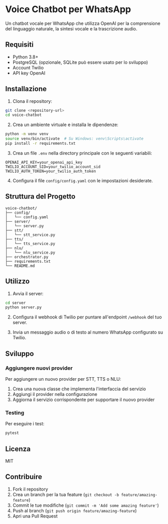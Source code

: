 # Voice Chatbot per WhatsApp

Un chatbot vocale per WhatsApp che utilizza OpenAI per la comprensione del linguaggio naturale, la sintesi vocale e la trascrizione audio.

## Requisiti

- Python 3.8+
- PostgreSQL (opzionale, SQLite può essere usato per lo sviluppo)
- Account Twilio
- API key OpenAI

## Installazione

1. Clona il repository:
```bash
git clone <repository-url>
cd voice-chatbot
```

2. Crea un ambiente virtuale e installa le dipendenze:
```bash
python -m venv venv
source venv/bin/activate  # Su Windows: venv\Scripts\activate
pip install -r requirements.txt
```

3. Crea un file `.env` nella directory principale con le seguenti variabili:
```
OPENAI_API_KEY=your_openai_api_key
TWILIO_ACCOUNT_SID=your_twilio_account_sid
TWILIO_AUTH_TOKEN=your_twilio_auth_token
```

4. Configura il file `config/config.yaml` con le impostazioni desiderate.

## Struttura del Progetto

```
voice-chatbot/
├── config/
│   └── config.yaml
├── server/
│   └── server.py
├── stt/
│   └── stt_service.py
├── tts/
│   └── tts_service.py
├── nlu/
│   └── nlu_service.py
├── orchestrator.py
├── requirements.txt
└── README.md
```

## Utilizzo

1. Avvia il server:
```bash
cd server
python server.py
```

2. Configura il webhook di Twilio per puntare all'endpoint `/webhook` del tuo server.

3. Invia un messaggio audio o di testo al numero WhatsApp configurato su Twilio.

## Sviluppo

### Aggiungere nuovi provider

Per aggiungere un nuovo provider per STT, TTS o NLU:

1. Crea una nuova classe che implementa l'interfaccia del servizio
2. Aggiungi il provider nella configurazione
3. Aggiorna il servizio corrispondente per supportare il nuovo provider

### Testing

Per eseguire i test:
```bash
pytest
```

## Licenza

MIT

## Contribuire

1. Fork il repository
2. Crea un branch per la tua feature (`git checkout -b feature/amazing-feature`)
3. Commit le tue modifiche (`git commit -m 'Add some amazing feature'`)
4. Push al branch (`git push origin feature/amazing-feature`)
5. Apri una Pull Request 